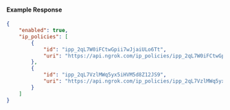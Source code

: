 <!-- Code generated for API Clients. DO NOT EDIT. -->

#### Example Response

```json
{
	"enabled": true,
	"ip_policies": [
		{
			"id": "ipp_2qL7W0iFCtwGpii7wJjaiULo6Tt",
			"uri": "https://api.ngrok.com/ip_policies/ipp_2qL7W0iFCtwGpii7wJjaiULo6Tt"
		},
		{
			"id": "ipp_2qL7VzlMWq5yx5iHVM5d8Z12JS9",
			"uri": "https://api.ngrok.com/ip_policies/ipp_2qL7VzlMWq5yx5iHVM5d8Z12JS9"
		}
	]
}
```
